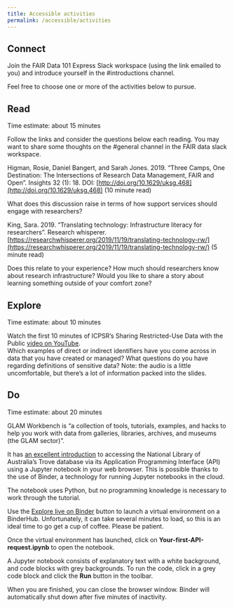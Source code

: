 ```yaml
---
title: Accessible activities
permalink: /accessible/activities
---
```


## Connect
Join the FAIR Data 101 Express Slack workspace (using the link emailed to you) and introduce yourself in the #introductions channel. 


Feel free to choose one or more of the activities below to pursue. 

## Read
Time estimate: about 15 minutes

Follow the links and consider the questions below each reading. You may want to share some thoughts 
on the #general channel in the FAIR data slack workspace.

Higman, Rosie, Daniel Bangert, and Sarah Jones. 2019. “Three Camps, One Destination: The Intersections 
of Research Data Management, FAIR and Open”. Insights 32 (1): 18. DOI: [http://doi.org/10.1629/uksg.468](http://doi.org/10.1629/uksg.468) 
(10 minute read)

What does this discussion raise in terms of how support services should engage with researchers?

King, Sara. 2019. “Translating technology: Infrastructure literacy for researchers”. Research whisperer. 
[https://researchwhisperer.org/2019/11/19/translating-technology-rw/](https://researchwhisperer.org/2019/11/19/translating-technology-rw/) (5 minute read)

Does this relate to your experience? How much should researchers know about research infrastructure? 
Would you like to share a story about learning something outside of your comfort zone?

## Explore
Time estimate: about 10 minutes

Watch the first 10 minutes of ICPSR’s Sharing Restricted-Use Data with the Public [video on YouTube](https://www.youtube.com/watch?v=9vdWseLay9g&list=PLqC9lrhW1VvaKgzk-S87WwrlSMHliHQo6&index=3).  
Which examples of direct or indirect identifiers have you come across in data that you have created or managed?
What questions do you have regarding definitions of sensitive data?
Note: the audio is a little uncomfortable, but there’s a lot of information packed into the slides.

## Do

Time estimate: about 20 minutes

GLAM Workbench is “a collection of tools, tutorials, examples, and hacks to help you work with data from
galleries, libraries, archives, and museums (the GLAM sector)”.

It has [an excellent introduction](https://glam-workbench.github.io/trove/) to accessing the National Library of Australia’s 
Trove database via its Application Programming Interface (API) using a Jupyter notebook in your web browser. 
This is possible thanks to the use of Binder, a technology for running Jupyter notebooks in the cloud.

The notebook uses Python, but no programming knowledge is necessary to work through the tutorial.

Use the [Explore live on Binder](https://mybinder.org/v2/gh/mpfl/trove-api-intro/master) 
button to launch a virtual environment on a BinderHub. Unfortunately, it can take several minutes to load, 
so this is an ideal time to go get a cup of coffee. Please be patient.

Once the virtual environment has launched, click on **Your-first-API-request.ipynb** to open the notebook.

A Jupyter notebook consists of explanatory text with a white background, and code blocks with grey backgrounds. 
To run the code, click in a grey code block and click the **Run** button in the toolbar.

When you are finished, you can close the browser window. Binder will automatically shut down after five minutes 
of inactivity.


